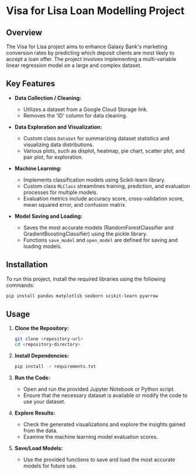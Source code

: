 # Visa for Lisa Loan Modelling Project

## Overview
The Visa for Lisa project aims to enhance Galaxy Bank's marketing conversion rates by predicting which deposit clients are most likely to accept a loan offer. The project involves implementing a multi-variable linear regression model on a large and complex dataset.

## Key Features
- **Data Collection / Cleaning:**
  - Utilizes a dataset from a Google Cloud Storage link.
  - Removes the 'ID' column for data cleaning.

- **Data Exploration and Visualization:**
  - Custom class `DataSet` for summarizing dataset statistics and visualizing data distributions.
  - Various plots, such as displot, heatmap, pie chart, scatter plot, and pair plot, for exploration.

- **Machine Learning:**
  - Implements classification models using Scikit-learn library.
  - Custom class `MLClass` streamlines training, prediction, and evaluation processes for multiple models.
  - Evaluation metrics include accuracy score, cross-validation score, mean squared error, and confusion matrix.

- **Model Saving and Loading:**
  - Saves the most accurate models (RandomForestClassifier and GradientBoostingClassifier) using the pickle library.
  - Functions `save_model` and `open_model` are defined for saving and loading models.

## Installation
To run this project, install the required libraries using the following commands:
```bash
pip install pandas matplotlib seaborn scikit-learn pyarrow
```

## Usage
1. **Clone the Repository:**
   ```bash
   git clone <repository-url>
   cd <repository-directory>
   ```

2. **Install Dependencies:**
   ```bash
   pip install -r requirements.txt
   ```

3. **Run the Code:**
   - Open and run the provided Jupyter Notebook or Python script.
   - Ensure that the necessary dataset is available or modify the code to use your dataset.

4. **Explore Results:**
   - Check the generated visualizations and explore the insights gained from the data.
   - Examine the machine learning model evaluation scores.

5. **Save/Load Models:**
   - Use the provided functions to save and load the most accurate models for future use.

